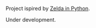 Project ispired by [Zelda in Python](https://www.youtube.com/watch?v=QU1pPzEGrqw).

Under development.